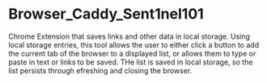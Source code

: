 # Browser_Caddy_Sent1nel101
Chrome Extension that saves links and other data in local storage.
Using local storage entries, this tool allows the user to either click a button to add the current tab of the browser 
to a displayed list, or allows them to type or paste in text or links to be saved.
THe list is saved in local storage, so the list persists through efreshing and closing the browser.
